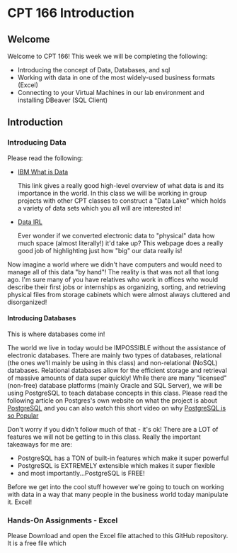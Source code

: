 # CPT 166 Introduction

## Welcome


Welcome to CPT 166!  This week we will be completing the following:

- Introducing the concept of Data, Databases, and sql
- Working with data in one of the most widely-used business formats (Excel)
- Connecting to your Virtual Machines in our lab environment and installing DBeaver (SQL Client)


## Introduction

### Introducing Data

Please read the following:

- [IBM What is Data](https://www.ibm.com/think/topics/data)

  This link gives a really good high-level overview of what data is and its importance in the world. In this class we will be working in group projects with other CPT classes to construct a "Data Lake" which holds a variety of data sets which you all will are interested in!
- [Data IRL](https://www.betterbuys.com/dms/visualizing-the-size-of-databases/#:~:text=A%20kilobyte%20(KB)%20is%201%2C000,just%20over%20half%20a%20ream)

  Ever wonder if we converted electronic data to "physical" data how much space (almost literally!) it'd take up?  This webpage does a really good job of highlighting just how "big" our data really is!

Now imagine a world where we didn't have computers and would need to manage all of this data "by hand"!  The reality is that was not all that long ago.  I'm sure many of you have relatives who work in offices who would describe their first jobs or internships as organizing, sorting, and retrieving physical files from storage cabinets which were almost always cluttered and disorganized!


#### Introducing Databases

This is where databases come in!  

The world we live in today would be IMPOSSIBLE without the assistance of electronic databases.  There are mainly two types of databases, relational (the ones we'll mainly be using in this class) and non-relational (NoSQL) databases.  Relational databases allow for the efficient storage and retrieval of massive amounts of data super quickly! While there are many "licensed" (non-free) database platforms (mainly Oracle and SQL Server), we will be using PostgreSQL to teach database concepts in this class.  Please read the following article on Postgres's own website on what the project is about [PostgreSQL](https://www.postgresql.org/about/) and you can also watch this short video on why [PostgreSQL is so Popular](https://youtu.be/0lXjf3nxiGg?si=zixWH9PSZbt9NvKV)

Don't worry if you didn't follow much of that - it's ok!  There are a LOT of features we will not be getting to in this class.  Really the important takeaways for me are:

- PostgreSQL has a TON of built-in features which make it super powerful
- PostgreSQL is EXTREMELY extensible which makes it super flexible
- and most importantly...PostgreSQL is FREE!

Before we get into the cool stuff however we're going to touch on working with data in a way that many people in the business world today manipulate it.  Excel!

### Hands-On Assignments - Excel

Please Download and open the Excel file attached to this GitHub repository.  It is a free file which 
